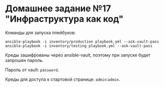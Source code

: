 # Домашнее задание №17 "Инфраструктура как код" 

Команды для запуска плейбуков:
```
ansible-playbook -i inventory/production playbook.yml --ask-vault-pass
ansible-playbook -i inventory/testing playbook.yml --ask-vault-pass
```

Креды зашифрованы через ansible-vault, поэтому при запуске будет запрошен пароль.

Пароль от vault: `password`.

Креды для доступа к стартовой странице: `admin`:`admin`.
